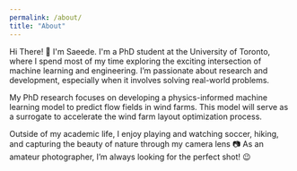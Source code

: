 ```yaml
---
permalink: /about/
title: "About"
---
```


Hi There! &#x1F44B; I'm Saeede. I'm a PhD student at the University of Toronto, where I spend most of my time exploring the exciting intersection of machine learning and engineering.
I’m passionate about research and development, especially when it involves solving real-world problems.

My PhD research focuses on developing a physics-informed machine learning model to predict flow fields in wind farms. This model will serve as a surrogate to accelerate the wind farm layout optimization process.
 
Outside of my academic life, I enjoy playing and watching soccer, hiking, and capturing the beauty of nature through my camera lens &#x1F4F7; As an amateur photographer, I’m always looking for the perfect shot! &#x1F609;